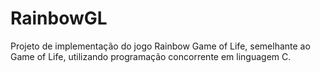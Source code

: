 # RainbowGL
Projeto de implementação do jogo Rainbow Game of Life, semelhante ao Game of Life, utilizando programação concorrente em linguagem C.
